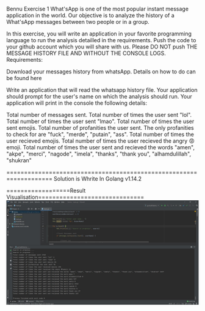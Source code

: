 Bennu Exercise 1
What'sApp is one of the most popular instant message application in the world. Our objective is to analyze the history of a What'sApp messages between two people or in a group.

In this exercise, you will write an application in your favorite programming language to run the analysis detailled in the requirements.
Push the code to your github account which you will share with us.
Please DO NOT push THE MESSAGE HISTORY FILE AND WITHOUT THE CONSOLE LOGS.
Requirements:

Download your messages history from whatsApp. Details on how to do can be found here

Write an application that will read the whatsapp history file.
Your application should prompt for the user's name on which the analysis should run.
Your application will print in the console the following details:

Total number of messages sent.
Total number of times the user sent "lol".
Total number of times the user sent "lmao".
Total number of times the user sent emojis.
Total number of profanities the user sent. The only profanities to check for are "fuck", "merde", "putain", "ass".
Total number of times the user recieved emojis.
Total number of times the user recieved the angry 😡 emoji.
Total number of times the user sent and recieved the words "amen", "akpe", "merci", "nagode", "imela", "thanks", "thank you", "alhamdulillah", "shukran"

===================================================================
Solution is Whrite In Golang v1.14.2

==================Result Visualisation==============================
![alt text](https://github.com/moonlighter/bennu/blob/master/printscreen.jpg?raw=true)

